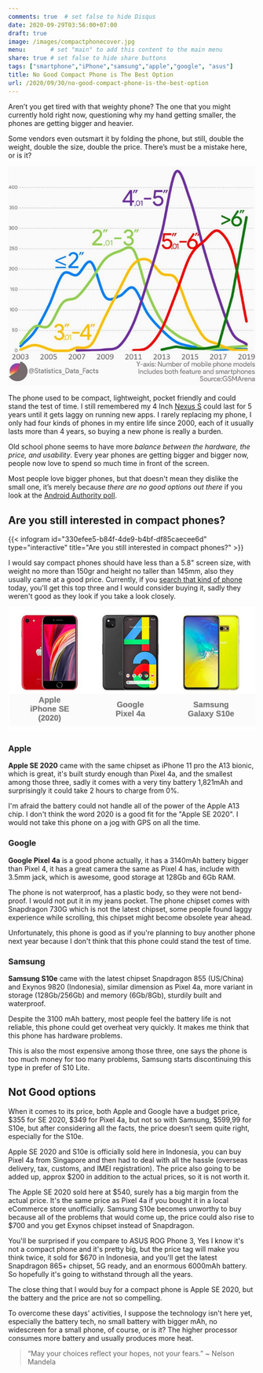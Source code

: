 ```yaml
---
comments: true	# set false to hide Disqus
date: 2020-09-29T03:56:00+07:00
draft: true
image: /images/compactphonecover.jpg
menu: 		# set "main" to add this content to the main menu
share: true	# set false to hide share buttons
tags: ["smartphone","iPhone","samsung","apple","google", "asus"]
title: No Good Compact Phone is The Best Option
url: /2020/09/30/no-good-compact-phone-is-the-best-option
---
```


Aren’t you get tired with that weighty phone? The one that you might currently hold right now, questioning why my hand getting smaller, the phones are getting bigger and heavier. 

Some vendors even outsmart it by folding the phone, but still, double the weight, double the size, double the price. There’s must be a mistake here, or is it?

![Phone get big](/images/phonegetbig.jpg)

The phone used to be compact, lightweight, pocket friendly and could stand the test of time. I still remembered my 4 Inch [Nexus S](https://www.gsmarena.com/samsung_google_nexus_s-3620.php) could last for 5 years until it gets laggy on running new apps. I rarely replacing my phone, I only had four kinds of phones in my entire life since 2000, each of it usually lasts more than 4 years, so buying a new phone is really a burden.

Old school phone seems to have more _balance between the hardware, the price, and usability_. Every year phones are getting bigger and bigger now, people now love to spend so much time in front of the screen.

Most people love bigger phones, but that doesn't mean they dislike the small one, it’s merely because _there are no good options out there_ if you look at the [Android Authority poll](https://www.androidauthority.com/big-vs-small-phones-poll-results-1126480/).

## Are you still interested in compact phones?

{{< infogram id="330efee5-b84f-4de9-b4bf-df85caecee6d" type="interactive" title="Are you still interested in compact phones?" >}}

I would say compact phones should have less than a 5.8" screen size, with weight no more than 150gr and height no taller than 145mm, also they usually came at a good price. Currently, if you [search that kind of phone](https://www.gsmarena.com/results.php3?nYearMin=2019&nHeightMax=145&nWeightMax=150&sOSes=2,3) today, you'll get this top three and I would consider buying it, sadly they weren't good as they look if you take a look closely.

![Compact phone 2020](/images/compactphone2020.jpg)

### Apple
__Apple SE 2020__ came with the same chipset as iPhone 11 pro the A13 bionic, which is great, it's built sturdy enough than Pixel 4a, and the smallest among those three, sadly it comes with a very tiny battery 1,821mAh and surprisingly it could take 2 hours to charge from 0%. 

I'm afraid the battery could not handle all of the power of the Apple A13 chip. I don't think the word 2020 is a good fit for the "Apple SE 2020". I would not take this phone on a jog with GPS on all the time.

### Google
__Google Pixel 4a__ is a good phone actually, it has a 3140mAh battery bigger than Pixel 4, it has a great camera the same as Pixel 4 has, include with 3.5mm jack, which is awesome, good storage at 128Gb and 6Gb RAM. 

The phone is not waterproof, has a plastic body, so they were not bend-proof. I would not put it in my jeans pocket. The phone chipset comes with Snapdragon 730G which is not the latest chipset, some people found laggy experience while scrolling, this chipset might become obsolete year ahead.

Unfortunately, this phone is good as if you're planning to buy another phone next year because I don't think that this phone could stand the test of time.

### Samsung
__Samsung S10e__ came with the latest chipset Snapdragon 855 (US/China) and Exynos 9820 (Indonesia), similar dimension as Pixel 4a, more variant in storage (128Gb/256Gb) and memory (6Gb/8Gb), sturdily built and waterproof.

Despite the 3100 mAh battery, most people feel the battery life is not reliable, this phone could get overheat very quickly. It makes me think that this phone has hardware problems.

This is also the most expensive among those three, one says the phone is too much money for too many problems, Samsung starts discontinuing this type in prefer of S10 Lite.

## Not Good options

When it comes to its price, both Apple and Google have a budget price, $355 for SE 2020, $349 for Pixel 4a, but not so with Samsung, $599,99 for S10e, but after considering all the facts, the price doesn’t seem quite right, especially for the S10e.

Apple SE 2020 and S10e is officially sold here in Indonesia, you can buy Pixel 4a from Singapore and then had to deal with all the hassle (overseas delivery, tax, customs, and IMEI registration). The price also going to be added up, approx $200 in addition to the actual prices, so it is not worth it.

The Apple SE 2020 sold here at $540, surely has a big margin from the actual price. It's the same price as Pixel 4a if you bought it in a local eCommerce store unofficially. Samsung S10e becomes unworthy to buy because all of the problems that would come up, the price could also rise to $700 and you get Exynos chipset instead of Snapdragon.

You'll be surprised if you compare to ASUS ROG Phone 3, Yes I know it's not a compact phone and it's pretty big, but the price tag will make you think twice, it sold for $670 in Indonesia, and you'll get the latest Snapdragon 865+ chipset, 5G ready, and an enormous 6000mAh battery. So hopefully it's going to withstand through all the years.

The close thing that I would buy for a compact phone is Apple SE 2020, but the battery and the price are not so compelling. 

To overcome these days' activities, I suppose the technology isn't here yet, especially the battery tech, no small battery with bigger mAh, no widescreen for a small phone, of course, or is it? The higher processor consumes more battery and usually produces more heat.

> “May your choices reflect your hopes, not your fears.” ~ Nelson Mandela
